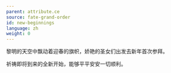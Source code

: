 ```yaml
---
parent: attribute.ce
source: fate-grand-order
id: new-beginnings
language: zh
weight: 0
---
```


黎明的天空中飘动着迎春的旗帜，娇艳的圣女们出发去新年首次参拜。

祈祷即将到来的全新开始，能够平平安安一切顺利。
